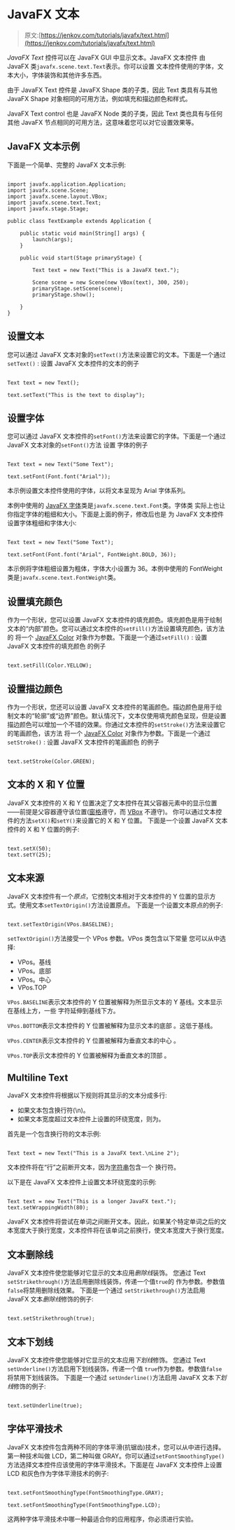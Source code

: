 # JavaFX 文本

> 原文:[https://jenkov.com/tutorials/javafx/text.html](https://jenkov.com/tutorials/javafx/text.html)

*JavaFX* *Text* 控件可以在 JavaFX GUI 中显示文本。JavaFX 文本控件 由 JavaFX 类`javafx.scene.text.Text`表示。你可以设置 文本控件使用的字体，文本大小，字体装饰和其他许多东西。

由于 JavaFX Text 控件是 JavaFX Shape 类的子类，因此 Text 类具有与其他 JavaFX Shape 对象相同的可用方法，例如填充和描边颜色和样式。

JavaFX Text control 也是 JavaFX Node 类的子类，因此 Text 类也具有与任何其他 JavaFX 节点相同的可用方法，这意味着您可以对它设置效果等。

## JavaFX 文本示例

下面是一个简单、完整的 JavaFX 文本示例:

```

import javafx.application.Application;
import javafx.scene.Scene;
import javafx.scene.layout.VBox;
import javafx.scene.text.Text;
import javafx.stage.Stage;

public class TextExample extends Application {

    public static void main(String[] args) {
        launch(args);
    }

    public void start(Stage primaryStage) {

        Text text = new Text("This is a JavaFX text.");

        Scene scene = new Scene(new VBox(text), 300, 250);
        primaryStage.setScene(scene);
        primaryStage.show();

    }
}

```

## 设置文本

您可以通过 JavaFX 文本对象的`setText()`方法来设置它的文本。下面是一个通过`setText()` : 设置 JavaFX 文本控件的文本的例子

```

Text text = new Text();

text.setText("This is the text to display");

```

## 设置字体

您可以通过 JavaFX 文本控件的`setFont()`方法来设置它的字体。下面是一个通过 JavaFX 文本对象的`setFont()`方法 设置 字体的例子

```

Text text = new Text("Some Text");

text.setFont(Font.font("Arial"));

```

本示例设置文本控件使用的字体，以将文本呈现为 Arial 字体系列。

本例中使用的 [JavaFX 字体](fonts.html)类是`javafx.scene.text.Font`类。字体类 实际上也让你指定字体的粗细和大小。下面是上面的例子，修改后也是 为 JavaFX 文本控件设置字体粗细和字体大小:

```

Text text = new Text("Some Text");

text.setFont(Font.font("Arial", FontWeight.BOLD, 36));

```

本示例将字体粗细设置为粗体，字体大小设置为 36。本例中使用的 FontWeight 类是`javafx.scene.text.FontWeight`类。

## 设置填充颜色

作为一个形状，您可以设置 JavaFX 文本控件的填充颜色。填充颜色是用于绘制文本的“内部”颜色。您可以通过文本控件的`setFill()`方法设置填充颜色，该方法的 将一个 [JavaFX Color](color.html) 对象作为参数。下面是一个通过`setFill()` : 设置 JavaFX 文本控件的填充颜色 的例子

```

text.setFill(Color.YELLOW);

```

## 设置描边颜色

作为一个形状，您还可以设置 JavaFX 文本控件的笔画颜色。描边颜色是用于绘制文本的“轮廓”或“边界”颜色。默认情况下，文本仅使用填充颜色呈现，但是设置描边颜色可以增加一个不错的效果。你通过文本控件的`setStroke()`方法来设置它的笔画颜色，该方法 将一个 [JavaFX Color](color.html) 对象作为参数。下面是一个通过`setStroke()` : 设置 JavaFX 文本控件的笔画颜色 的例子

```

text.setStroke(Color.GREEN);

```

## 文本的 X 和 Y 位置

JavaFX 文本控件的 X 和 Y 位置决定了文本控件在其父容器元素中的显示位置——前提是父容器遵守该位置([窗格](pane.html)遵守，而 [VBox](vbox.html) 不遵守)。 你可以通过文本控件的方法`setX()`和`setY()`来设置它的 X 和 Y 位置。 下面是一个设置 JavaFX 文本控件的 X 和 Y 位置的例子:

```

text.setX(50);
text.setY(25);

```

## 文本来源

JavaFX 文本控件有一个*原点*，它控制文本相对于文本控件的 Y 位置的显示方式。使用文本`setTextOrigin()`方法设置原点。 下面是一个设置文本原点的例子:

```

text.setTextOrigin(VPos.BASELINE);

```

`setTextOrigin()`方法接受一个 VPos 参数。VPos 类包含以下常量 您可以从中选择:

*   VPos。基线
*   VPos。底部
*   VPos。中心
*   VPos.TOP

`VPos.BASELINE`表示文本控件的 Y 位置被解释为所显示文本的 Y 基线。文本显示在基线上方，一些 字符延伸到基线下方。

`VPos.BOTTOM`表示文本控件的 Y 位置被解释为显示文本的底部 。这低于基线。

`VPos.CENTER`表示文本控件的 Y 位置被解释为垂直文本的中心 。

`VPos.TOP`表示文本控件的 Y 位置被解释为垂直文本的顶部 。

## Multiline Text

JavaFX 文本控件将根据以下规则将其显示的文本分成多行:

*   如果文本包含换行符(\n)。
*   如果文本宽度超过文本控件上设置的环绕宽度，则为。

首先是一个包含换行符的文本示例:

```

Text text = new Text("This is a JavaFX text.\nLine 2");

```

文本控件将在“行”之前断开文本，因为[字符串](/java/strings.html)包含一个 换行符。

以下是在 JavaFX 文本控件上设置文本环绕宽度的示例:

```

Text text = new Text("This is a longer JavaFX text.");
text.setWrappingWidth(80);

```

JavaFX 文本控件将尝试在单词之间断开文本。因此，如果某个特定单词之后的文本宽度大于换行宽度，文本控件将在该单词之前换行，使文本宽度大于换行宽度。

## 文本删除线

JavaFX 文本控件使您能够对它显示的文本应用*删除线*装饰。 您通过 Text `setStrikethrough()`方法启用删除线装饰，传递一个值`true`的 作为参数。参数值`false`将禁用删除线效果。 下面是一个通过 `setStrikethrough()`方法启用 JavaFX 文本*删除线*修饰的例子:

```

text.setStrikethrough(true);

```

## 文本下划线

JavaFX 文本控件使您能够对它显示的文本应用*下划线*修饰。 您通过 Text `setUnderline()`方法启用下划线装饰，传递一个值 `true`作为参数。参数值`false`将禁用下划线装饰。 下面是一个通过 `setUnderline()`方法启用 JavaFX 文本*下划线*修饰的例子:

```

text.setUnderline(true);

```

## 字体平滑技术

JavaFX 文本控件包含两种不同的字体平滑(抗锯齿)技术，您可以从中进行选择。第一种技术叫做 LCD，第二种叫做 GRAY。你可以通过`setFontSmoothingType()`方法选择文本控件应该使用的字体平滑技术。下面是在 JavaFX 文本控件上设置 LCD 和灰色作为字体平滑技术的例子:

```

text.setFontSmoothingType(FontSmoothingType.GRAY);

text.setFontSmoothingType(FontSmoothingType.LCD);

```

这两种字体平滑技术中哪一种最适合你的应用程序，你必须进行实验。